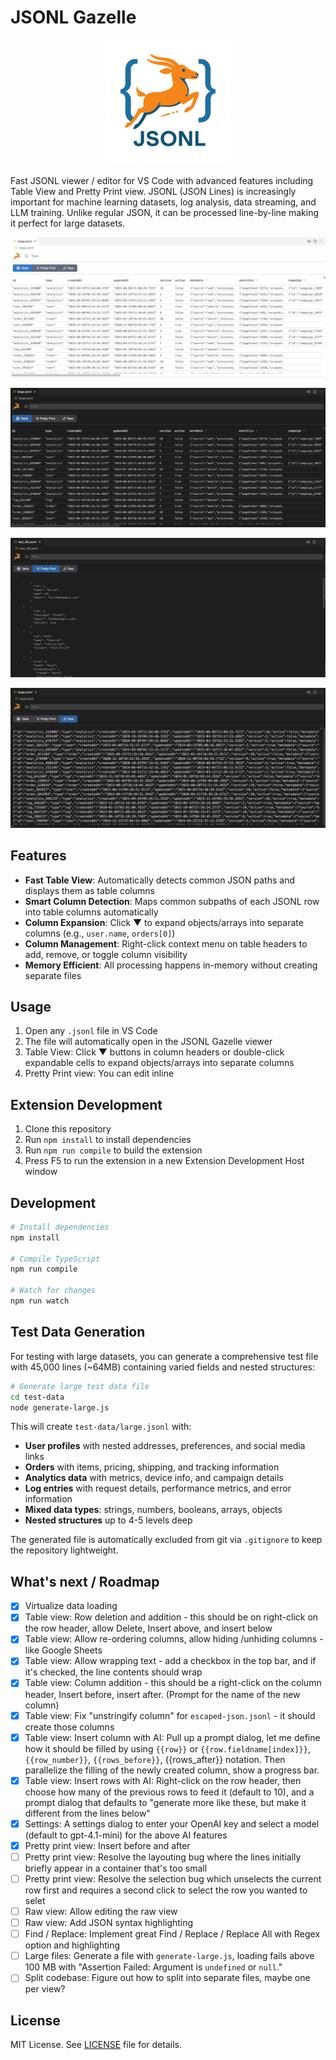 # JSONL Gazelle

<div align="center">
  <img src="jsonl-gazelle.png" alt="JSONL Gazelle" width="200">
</div>

Fast JSONL viewer / editor for VS Code with advanced features including Table View and Pretty Print view. JSONL (JSON Lines) is increasingly important for machine learning datasets, log analysis, data streaming, and LLM training. Unlike regular JSON, it can be processed line-by-line making it perfect for large datasets.

![JSONL Gazelle Screenshot - Light Theme - Table View](jsonl-gazelle-screenshot.jpg)

![JSONL Gazelle Screenshot - Dark Theme - Table View](jsonl-gazelle-screenshot2.jpg)

![JSONL Gazelle Screenshot - Pretty Print View](jsonl-gazelle-screenshot3.jpg)

![JSONL Gazelle Screenshot - Raw View](jsonl-gazelle-screenshot4.jpg)

## Features

- **Fast Table View**: Automatically detects common JSON paths and displays them as table columns
- **Smart Column Detection**: Maps common subpaths of each JSONL row into table columns automatically
- **Column Expansion**: Click ▼ to expand objects/arrays into separate columns (e.g., `user.name`, `orders[0]`)
- **Column Management**: Right-click context menu on table headers to add, remove, or toggle column visibility
- **Memory Efficient**: All processing happens in-memory without creating separate files

## Usage

1. Open any `.jsonl` file in VS Code
2. The file will automatically open in the JSONL Gazelle viewer
4. Table View: Click ▼ buttons in column headers or double-click expandable cells to expand objects/arrays into separate columns
5. Pretty Print view: You can edit inline

## Extension Development

1. Clone this repository
2. Run `npm install` to install dependencies
3. Run `npm run compile` to build the extension
4. Press F5 to run the extension in a new Extension Development Host window

## Development

```bash
# Install dependencies
npm install

# Compile TypeScript
npm run compile

# Watch for changes
npm run watch
```

## Test Data Generation

For testing with large datasets, you can generate a comprehensive test file with 45,000 lines (~64MB) containing varied fields and nested structures:

```bash
# Generate large test data file
cd test-data
node generate-large.js
```

This will create `test-data/large.jsonl` with:
- **User profiles** with nested addresses, preferences, and social media links
- **Orders** with items, pricing, shipping, and tracking information  
- **Analytics data** with metrics, device info, and campaign details
- **Log entries** with request details, performance metrics, and error information
- **Mixed data types**: strings, numbers, booleans, arrays, objects
- **Nested structures** up to 4-5 levels deep

The generated file is automatically excluded from git via `.gitignore` to keep the repository lightweight.

## What's next / Roadmap
- [X] Virtualize data loading
- [X] Table view: Row deletion and addition - this should be on right-click on the row header, allow Delete, Insert above, and insert below
- [X] Table view: Allow re-ordering columns, allow hiding /unhiding columns - like Google Sheets
- [X] Table view: Allow wrapping text - add a checkbox in the top bar, and if it's checked, the line contents should wrap
- [X] Table view: Column addition - this should be a right-click on the column header, Insert before, insert after. (Prompt for the name of the new column) 
- [X] Table view: Fix "unstringify column" for `escaped-json.jsonl` - it should create those columns
- [X] Table view: Insert column with AI: Pull up a prompt dialog, let me define how it should be filled by using `{{row}}` or `{{row.fieldname[index]}}`, `{{row_number}}`, `{{rows_before}}`, {{rows_after}} notation. Then parallelize the filling of the newly created column, show a progress bar.
- [X] Table view: Insert rows with AI: Right-click on the row header, then choose how many of the previous rows to feed it (default to 10), and a prompt dialog that defaults to "generate more like these, but make it different from the lines below"
- [X] Settings: A settings dialog to enter your OpenAI key and select a model (default to gpt-4.1-mini) for the above AI features
- [X] Pretty print view: Insert before and after
- [ ] Pretty print view: Resolve the layouting bug where the lines initially briefly appear in a container that's too small
- [ ] Pretty print view: Resolve the selection bug which unselects the current row first and requires a second click to select the row you wanted to selet
- [ ] Raw view: Allow editing the raw view
- [ ] Raw view: Add JSON syntax highlighting
- [ ] Find / Replace: Implement great Find / Replace / Replace All with Regex option and highlighting
- [ ] Large files: Generate a file with `generate-large.js`, loading fails above 100 MB with "Assertion Failed: Argument is `undefined` or `null`."
- [ ] Split codebase: Figure out how to split into separate files, maybe one per view?

## License

MIT License. See [LICENSE](LICENSE) file for details.
